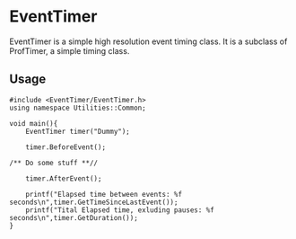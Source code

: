 EventTimer
==========

EventTimer is a simple high resolution event timing class.  It is a subclass of ProfTimer,
a simple timing class.

Usage
-----

    #include <EventTimer/EventTimer.h>
    using namespace Utilities::Common;

    void main(){
        EventTimer timer("Dummy");
	
        timer.BeforeEvent();
	
	/** Do some stuff **//
	
        timer.AfterEvent();
	
        printf("Elapsed time between events: %f seconds\n",timer.GetTimeSinceLastEvent());
        printf("Tital Elapsed time, exluding pauses: %f seconds\n",timer.GetDuration());
    }
